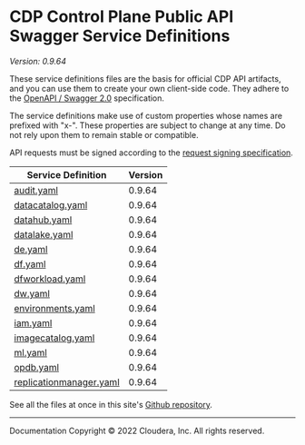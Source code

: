 # CDP Control Plane Public API Swagger Service Definitions

*Version: 0.9.64*

These service definitions files are the basis for official CDP API artifacts,
and you can use them to create your own client-side code. They adhere to the
[OpenAPI / Swagger 2.0](https://swagger.io/specification/v2/) specification.

The service definitions make use of custom properties whose names are prefixed
with "x-". These properties are subject to change at any time. Do not rely upon
them to remain stable or compatible.

API requests must be signed according to the
[request signing specification](request_signing.md).

| Service Definition | Version |
| --- | --- |
| [audit.yaml](./audit.yaml) | 0.9.64 |
| [datacatalog.yaml](./datacatalog.yaml) | 0.9.64 |
| [datahub.yaml](./datahub.yaml) | 0.9.64 |
| [datalake.yaml](./datalake.yaml) | 0.9.64 |
| [de.yaml](./de.yaml) | 0.9.64 |
| [df.yaml](./df.yaml) | 0.9.64 |
| [dfworkload.yaml](./dfworkload.yaml) | 0.9.64 |
| [dw.yaml](./dw.yaml) | 0.9.64 |
| [environments.yaml](./environments.yaml) | 0.9.64 |
| [iam.yaml](./iam.yaml) | 0.9.64 |
| [imagecatalog.yaml](./imagecatalog.yaml) | 0.9.64 |
| [ml.yaml](./ml.yaml) | 0.9.64 |
| [opdb.yaml](./opdb.yaml) | 0.9.64 |
| [replicationmanager.yaml](./replicationmanager.yaml) | 0.9.64 |

See all the files at once in this site's
[Github repository](https://github.com/cloudera/cdp-dev-docs/tree/master/api-docs/swagger).

----

Documentation Copyright © 2022 Cloudera, Inc. All rights reserved.

